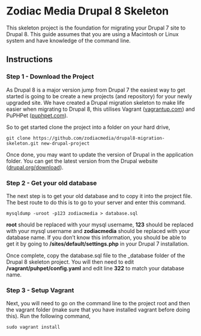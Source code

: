# Zodiac Media Drupal 8 Skeleton

This skeleton project is the foundation for migrating your Drupal 7 site to Drupal 8. This guide assumes that you are using a Macintosh or Linux system and have knowledge of the command line.

## Instructions

### Step 1 - Download the Project

As Drupal 8 is a major version jump from Drupal 7 the easiest way to get started is going to be create a new projects (and repository) for your newly upgraded site. We have created a Drupal migration skeleton to make life easier when migrating to Drupal 8, this utilises Vagrant ([vagrantup.com](https://www.vagrantup.com/)) and PuPHPet ([puphpet.com](https://puphpet.com/)).

So to get started clone the project into a folder on your hard drive,

```
git clone https://github.com/zodiacmedia/drupal8-migration-skeleton.git new-drupal-project
```

Once done, you may want to update the version of Drupal in the application folder. You can get the latest version from the Drupal website ([drupal.org/download](https://www.drupal.org/download)).


### Step 2 - Get your old database

The next step is to get your old database and to copy it into the project file. The best route to do this is to go to your server and enter this command.

```
mysqldump -uroot -p123 zodiacmedia > database.sql
```

**root** should be replaced with your mysql username, **123** should be replaced with your mysql username and **zodiacmedia** should be replaced with your database name. If you don’t know this information, you should be able to get it by going to **/sites/default/settings.php** in your Drupal 7 installation.

Once complete, copy the database.sql file to the _database folder of the Drupal 8 skeleton project. You will then need to edit **/vagrant/puhpet/config.yaml** and edit line **322** to match your database name.

### Step 3 - Setup Vagrant

Next, you will need to go on the command line to the project root and then the vagrant folder (make sure that you have installed vagrant before doing this). Run the following command,

```
sudo vagrant install
```